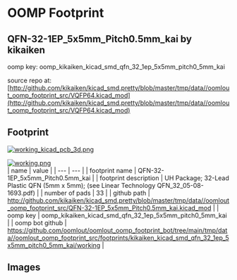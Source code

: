 # OOMP Footprint  
## QFN-32-1EP_5x5mm_Pitch0.5mm_kai  by kikaiken  
  
oomp key: oomp_kikaiken_kicad_smd_qfn_32_1ep_5x5mm_pitch0_5mm_kai  
  
source repo at: [http://github.com/kikaiken/kicad_smd.pretty/blob/master/tmp/data//oomlout_oomp_footprint_src/VQFP64.kicad_mod](http://github.com/kikaiken/kicad_smd.pretty/blob/master/tmp/data//oomlout_oomp_footprint_src/VQFP64.kicad_mod)  
## Footprint  
  
[![working_kicad_pcb_3d.png](working_kicad_pcb_3d_600.png)](working_kicad_pcb_3d.png)  
  
[![working.png](working_600.png)](working.png)  
| name | value | 
| --- | --- | 
| footprint name | QFN-32-1EP_5x5mm_Pitch0.5mm_kai | 
| footprint description | UH Package; 32-Lead Plastic QFN (5mm x 5mm); (see Linear Technology QFN_32_05-08-1693.pdf) | 
| number of pads | 33 | 
| github path | http://github.com/kikaiken/kicad_smd.pretty/blob/master/tmp/data//oomlout_oomp_footprint_src/QFN-32-1EP_5x5mm_Pitch0.5mm_kai.kicad_mod | 
| oomp key | oomp_kikaiken_kicad_smd_qfn_32_1ep_5x5mm_pitch0_5mm_kai | 
| oomp bot github | https://github.com/oomlout/oomlout_oomp_footprint_bot/tree/main/tmp/data//oomlout_oomp_footprint_src/footprints/kikaiken_kicad_smd_qfn_32_1ep_5x5mm_pitch0_5mm_kai/working | 
## Images  
